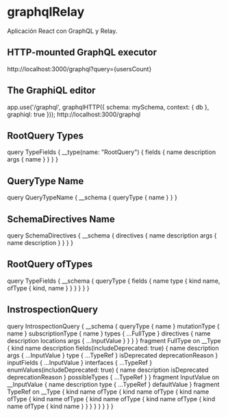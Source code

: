 # graphqlRelay
Aplicación React con GraphQL y Relay.

## HTTP-mounted GraphQL executor
http://localhost:3000/graphql?query={usersCount}

## The GraphiQL editor
app.use('/graphql', graphqlHTTP({
  schema: mySchema,
  context: { db },
  graphiql: true
}));
http://localhost:3000/graphql

## RootQuery Types
query TypeFields {
  __type(name: "RootQuery") {
    fields {
      name
      description
      args {
        name
      }
    }
  }
}

## QueryType Name
query QueryTypeName {
  __schema {
    queryType {
      name
    }
  }
}

## SchemaDirectives Name
query SchemaDirectives {
  __schema {
    directives {
      name
      description
      args {
        name
        description
      }
    }
  }
}
## RootQuery ofTypes
query TypeFields {
  __schema {
    queryType {
      fields {
        name
        type {
          kind
          name,
          ofType {
            kind,
            name
          }
        }
      }
    }
  }
}

## InstrospectionQuery
query IntrospectionQuery {
    __schema {
      queryType { name }
      mutationType { name }
      subscriptionType { name }
      types {
        ...FullType
      }
      directives {
        name
        description
        locations
        args {
          ...InputValue
        }
      }
    }
  }
  fragment FullType on __Type {
    kind
    name
    description
    fields(includeDeprecated: true) {
      name
      description
      args {
        ...InputValue
      }
      type {
        ...TypeRef
      }
      isDeprecated
      deprecationReason
    }
    inputFields {
      ...InputValue
    }
    interfaces {
      ...TypeRef
    }
    enumValues(includeDeprecated: true) {
      name
      description
      isDeprecated
      deprecationReason
    }
    possibleTypes {
      ...TypeRef
    }
  }
  fragment InputValue on __InputValue {
    name
    description
    type { ...TypeRef }
    defaultValue
  }
  fragment TypeRef on __Type {
    kind
    name
    ofType {
      kind
      name
      ofType {
        kind
        name
        ofType {
          kind
          name
          ofType {
            kind
            name
            ofType {
              kind
              name
              ofType {
                kind
                name
                ofType {
                  kind
                  name
                }
              }
            }
          }
        }
      }
    }
  }
